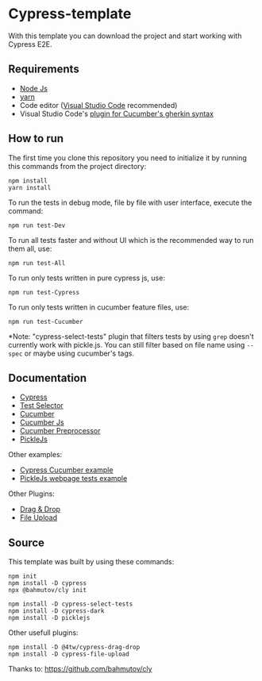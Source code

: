 # Cypress-template

With this template you can download the project and start working with Cypress E2E.

## Requirements
* [Node Js](https://nodejs.org)
* [yarn](https://yarnpkg.com/en/docs/install)
* Code editor ([Visual Studio Code](https://code.visualstudio.com) recommended)
* Visual Studio Code's [plugin for Cucumber's gherkin syntax](https://marketplace.visualstudio.com/items?itemName=alexkrechik.cucumberautocomplete)

## How to run
The first time you clone this repository you need to initialize it by running this commands from the project directory:
```
npm install
yarn install
```

To run the tests in debug mode, file by file with user interface, execute the command:
```
npm run test-Dev
```

To run all tests faster and without UI which is the recommended way to run them all, use:
```
npm run test-All
```

To run only tests written in pure cypress js, use:
```
npm run test-Cypress
```

To run only tests written in cucumber feature files, use:
```
npm run test-Cucumber
```

*Note: "cypress-select-tests" plugin that filters tests by using `grep` doesn't currently work with pickle.js. You can still filter based on file name using `--spec` or maybe using cucumber's tags.

## Documentation

* [Cypress](https://docs.cypress.io/guides/overview/why-cypress.html)
* [Test Selector](https://github.com/bahmutov/cypress-select-tests#cypress-select-tests)
* [Cucumber](https://cucumber.io/docs)
* [Cucumber Js](https://github.com/cucumber/cucumber-js#cucumberjs)
* [Cucumber Preprocessor](https://github.com/TheBrainFamily/cypress-cucumber-preprocessor#run-cucumbergherkin-syntaxed-specs-with-cypressio)
* [PickleJs](https://www.picklejs.com)

Other examples:
* [Cypress Cucumber example](https://github.com/TheBrainFamily/cypress-cucumber-example)
* [PickleJs webpage tests example](https://github.com/hoverinc/picklejs/tree/master/website)

Other Plugins:
* [Drag & Drop](https://github.com/4teamwork/cypress-drag-drop#cypress-drag-drop)
* [File Upload](https://github.com/abramenal/cypress-file-upload#cypress-file-upload)


## Source
This template was built by using these commands:
```
npm init
npm install -D cypress
npx @bahmutov/cly init

npm install -D cypress-select-tests
npm install -D cypress-dark
npm install -D picklejs
```
Other usefull plugins:
```
npm install -D @4tw/cypress-drag-drop
npm install -D cypress-file-upload
```

Thanks to:
https://github.com/bahmutov/cly

